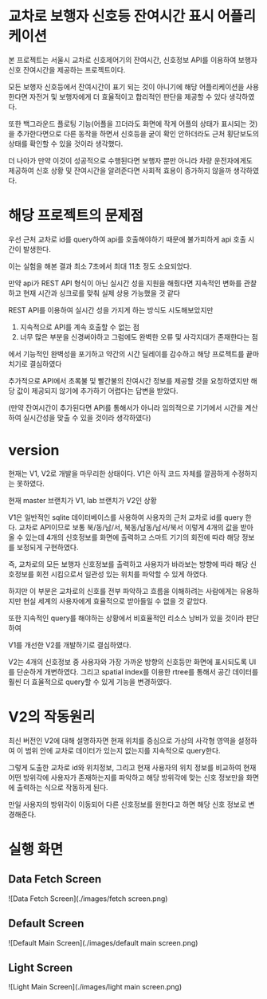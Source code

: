 # 교차로 보행자 신호등 잔여시간 표시 어플리케이션

본 프로젝트는 서울시 교차로 신호제어기의 잔여시간, 신호정보 API를 이용하여 보행자 신호 잔여시간을 제공하는 프로젝트이다. 

모든 보행자 신호등에서 잔여시간이 표기 되는 것이 아니기에 해당 어플리케이션을 사용한다면 자전거 및 보행자에게 더 효율적이고 합리적인 판단을 제공할 수 있다 생각하였다. 

또한 백그라운드 플로팅 기능(어플을 끄더라도 화면에 작게 어플의 상태가 표시되는 것)을 추가한다면으로 다른 동작을 하면서 신호등을 굳이 확인 안하더라도 근처 횡단보도의 상태를 확인할 수 있을 것이라 생각했다. 

더 나아가 만약 이것이 성공적으로 수행된다면 보행자 뿐만 아니라 차량 운전자에게도 제공하여 신호 상황 및 잔여시간을 알려준다면 사회적 효용이 증가하지 않을까 생각하였다. 

# 해당 프로젝트의 문제점 

우선 근처 교차로 id를 query하여 api를 호출해야하기 때문에 불가피하게 api 호출 시간이 발생한다. 

이는 실험을 해본 결과 최소 7초에서 최대 11초 정도 소요되었다. 

만약 api가 REST API 형식이 아닌 실시간 성을 지원을 해줬다면 지속적인 변화를 관찰하고 현재 시간과 싱크로를 맞춰 실제 상용 가능했을 것 같다

REST API를 이용하여 실시간 성을 가지게 하는 방식도 시도해보았지만 
1. 지속적으로 API를 계속 호출할 수 없는 점
2. 너무 많은 부분을 신경써야하고 그럼에도 완벽한 오류 및 사각지대가 존재한다는 점 

에서 기능적인 완벽성을 포기하고 약간의 시간 딜레이를 감수하고 해당 프로젝트를 끝마치기로 결심하였다

추가적으로 API에서 초록불 및 빨간불의 잔여시간 정보를 제공할 것을 요청하였지만 해당 값이 제공되지 않기에 추가하기 어렵다는 답변을 받았다. 

(만약 잔여시간이 추가된다면 API를 통해서가 아니라 임의적으로 기기에서 시간을 계산하여 실시간성을 맞출 수 있을 것이라 생각하였다)

# version

현재는 V1, V2로 개발을 마무리한 상태이다. 
V1은 아직 코드 자체를 깔끔하게 수정하지는 못하였다. 

현재 master 브랜치가 V1, lab 브랜치가 V2인 상황

V1은 일반적인 sqlite 데이터베이스를 사용하여 사용자의 근처 교차로 id를 query 한다. 교차로 API이므로 보통 북/동/남/서, 북동/남동/남서/북서 이렇게 4개의 값을 받아올 수 있는데 4개의 신호정보를 화면에 출력하고 스마트 기기의 회전에 따라 해당 정보를 보정되게 구현하였다. 

즉, 교차로의 모든 보행자 신호정보를 출력하고 사용자가 바라보는 방향에 따라 해당 신호정보를 회전 시킴으로서 일관성 있는 위치를 파악할 수 있게 하였다. 

하지만 이 부분은 교차로의 신호를 전부 파악하고 흐름을 이해하려는 사람에게는 유용하지만 현실 세계의 사용자에게 효율적으로 받아들일 수 없을 것 같았다. 

또한 지속적인 query를 해야하는 상황에서 비효율적인 리소스 낭비가 있을 것이라 판단하여 

V1를 개선한 V2를 개발하기로 결심하였다. 

V2는 4개의 신호정보 중 사용자와 가장 가까운 방향의 신호등만 화면에 표시되도록 UI를 단순하게 개변하였다. 그리고 spatial index를 이용한 rtree를 통해서 공간 데이터를 훨씬 더 효율적으로 query할 수 있게 기능을 변경하였다. 

# V2의 작동원리 

최신 버전인 V2에 대해 설명하자면 현재 위치를 중심으로 가상의 사각형 영역을 설정하여 이 범위 안에 교차로 데이터가 있는지 없는지를 지속적으로 query한다. 

그렇게 도출한 교차로 id와 위치정보, 그리고 현재 사용자의 위치 정보를 비교하여 현재 어떤 방위각에 사용자가 존재하는지를 파악하고 해당 방위각에 맞는 신호 정보만을 화면에 출력하는 식으로 작동하게 된다. 

만일 사용자의 방위각이 이동되어 다른 신호정보를 원한다고 하면 해당 신호 정보로 변경해준다. 

# 실행 화면 
## Data Fetch Screen

![Data Fetch Screen](./images/fetch screen.png)

## Default Screen

![Default Main Screen](./images/default main screen.png)

## Light Screen

![Light Main Screen](./images/light main screen.png)

